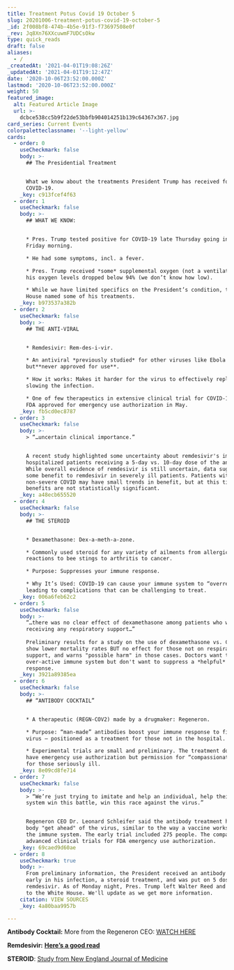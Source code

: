 ```yaml
---
title: Treatment Potus Covid 19 October 5
slug: 20201006-treatment-potus-covid-19-october-5
_id: 2f008bf8-474b-4b5e-91f3-f73697508e0f
_rev: Jq8Xn76XXcuwmF7UDCsOkw
type: quick_reads
draft: false
aliases:
  - /
_createdAt: '2021-04-01T19:08:26Z'
_updatedAt: '2021-04-01T19:12:47Z'
date: '2020-10-06T23:52:00.000Z'
lastmod: '2020-10-06T23:52:00.000Z'
weight: 50
featured_image:
  alt: Featured Article Image
  url: >-
    dcbce538cc5b9f22de53bbfb904014251b139c64367x367.jpg
card_series: Current Events
colorpaletteclassname: '--light-yellow'
cards:
  - order: 0
    useCheckmark: false
    body: >-
      ## The Presidential Treatment


      What we know about the treatments President Trump has received for
      COVID-19.
    _key: c913fcef4f63
  - order: 1
    useCheckmark: false
    body: >-
      ## WHAT WE KNOW:


      * Pres. Trump tested positive for COVID-19 late Thursday going into early
      Friday morning.

      * He had some symptoms, incl. a fever.

      * Pres. Trump received *some* supplemental oxygen (not a ventilator) when
      his oxygen levels dropped below 94% (we don’t know how low).

      * While we have limited specifics on the President’s condition, the White
      House named some of his treatments.
    _key: b973537a382b
  - order: 2
    useCheckmark: false
    body: >-
      ## THE ANTI-VIRAL


      * Remdesivir: Rem-des-i-vir.

      * An antiviral *previously studied* for other viruses like Ebola and SARS,
      but**never approved for use**.

      * How it works: Makes it harder for the virus to effectively replicate,
      slowing the infection.

      * One of few therapeutics in extensive clinical trial for COVID-19. The
      FDA approved for emergency use authorization in May.
    _key: fb5cd0ec8787
  - order: 3
    useCheckmark: false
    body: >-
      > “…uncertain clinical importance.”


      A recent study highlighted some uncertainty about remdesivir's impact in
      hospitalized patients receiving a 5-day vs. 10-day dose of the antiviral.
      While overall evidence of remdesivir is still uncertain, data suggests
      some benefit to remdesivir in severely ill patients. Patients with
      non-severe COVID may have small trends in benefit, but at this time, the
      benefits are not statistically significant.
    _key: a48ecb655520
  - order: 4
    useCheckmark: false
    body: >-
      ## THE STEROID


      * Dexamethasone: Dex-a-meth-a-zone.

      * Commonly used steroid for any variety of ailments from allergic
      reactions to bee stings to arthritis to cancer.

      * Purpose: Suppresses your immune response.

      * Why It’s Used: COVID-19 can cause your immune system to “overreact,”
      leading to complications that can be challenging to treat.
    _key: 006a6feb62c2
  - order: 5
    useCheckmark: false
    body: >-
      “…there was no clear effect of dexamethasone among patients who were not
      receiving any respiratory support…”  
        
      Preliminary results for a study on the use of dexamethasone vs. COVID-19
      show lower mortality rates BUT no effect for those not on respiratory
      support, and warns "possible harm" in those cases. Doctors want to calm an
      over-active immune system but don't want to suppress a *helpful* immune
      response.
    _key: 3921a89385ea
  - order: 6
    useCheckmark: false
    body: >-
      ## “ANTIBODY COCKTAIL”


      * A therapeutic (REGN-COV2) made by a drugmaker: Regeneron.

      * Purpose: “man-made” antibodies boost your immune response to fight the
      virus – positioned as a treatment for those not in the hospital.

      * Experimental trials are small and preliminary. The treatment does not
      have emergency use authorization but permission for “compassionate use”
      for those seriously ill.
    _key: 8e09cd8fe714
  - order: 7
    useCheckmark: false
    body: >-
      > “We’re just trying to imitate and help an individual, help their immune
      system win this battle, win this race against the virus.”


      Regeneron CEO Dr. Leonard Schleifer said the antibody treatment helps the
      body "get ahead" of the virus, similar to the way a vaccine works to prep
      the immune system. The early trial included 275 people. The company needs
      advanced clinical trials for FDA emergency use authorization.
    _key: 69caed9d60ae
  - order: 8
    useCheckmark: true
    body: >-
      From preliminary information, the President received an antibody cocktail
      early in his infection, a steroid treatment, and was put on 5 doses of
      remdesivir. As of Monday night, Pres. Trump left Walter Reed and returned
      to the White House. We'll update as we get more information.
    citation: VIEW SOURCES
    _key: 4a80baa9957b

---
```

**Antibody Cocktail:** More from the Regeneron CEO: [WATCH HERE](https://www.cnbc.com/2020/10/05/trumps-use-of-regenerons-experimental-coronavirus-treatment-creates-very-tough-situation-ceo-says.html)

**Remdesivir:** [**Here’s a good read**](https://www.npr.org/sections/latest-updates-trump-covid-19-results/2020/10/03/919883050/trump-is-taking-remdesivir-heres-how-it-works-to-control-the-coronavirus)

**STEROID**: [Study from New England Journal of Medicine](https://www.nejm.org/doi/full/10.1056/NEJMoa2021436)